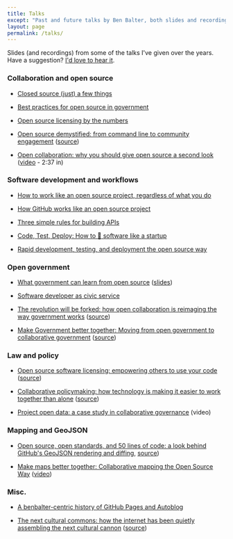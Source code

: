 ```yaml
---
title: Talks
except: "Past and future talks by Ben Balter, both slides and recordings"
layout: page
permalink: /talks/
---
```


Slides (and recordings) from some of the talks I've given over the years. Have a suggestion? [I'd love to hear it](https://github.com/benbalter/talks/issues).

### Collaboration and open source

* [Closed source (just) a few things](https://speakerdeck.com/benbalter/closed-source-a-few-things)

* [Best practices for open source in government](https://speakerdeck.com/benbalter/best-practices-for-open-source-in-government)

* [Open source licensing by the numbers](https://speakerdeck.com/benbalter/open-source-licensing-by-the-numbers)

* [Open source demystified: from command line to community engagement](http://ben.balter.com/open-source-demistified/) ([source](https://github.com/benbalter/open-source-demistified/))

* [Open collaboration: why you should give open source a second look](http://www.slideshare.net/TechSummitPR/pr-35485194) ([video](http://www.ustream.tv/recorded/48410971) - 2:37 in)

### Software development and workflows

* [How to work like an open source project, regardless of what you do](https://speakerdeck.com/benbalter/how-to-work-like-an-open-source-project)

* [How GitHub works like an open source project](https://speakerdeck.com/benbalter/how-github-works-like-an-open-source-project)

* [Three simple rules for building APIs](https://speakerdeck.com/benbalter/three-simple-rules-for-building-apis)

* [Code, Test, Deploy: How to :ship: software like a startup](https://speakerdeck.com/benbalter/code-test-deploy)

* [Rapid development, testing, and deployment the open source way](https://speakerdeck.com/benbalter/open-sourcing-government)

### Open government

* [What government can learn from open source](https://www.youtube.com/watch?v=E3ftpYQyLOc) ([slides](https://speakerdeck.com/benbalter/what-government-can-learn-from-open-source))

* [Software developer as civic service](https://speakerdeck.com/benbalter/software-development-as-civic-service)

* [The revolution will be forked: how open collaboration is reimaging the way government works](http://ben.balter.com/open-sourcing-government/) ([source](https://github.com/benbalter/open-sourcing-government/))

* [Make Government better together: Moving from open government to collaborative government](http://ben.balter.com/make-government-better-together/) ([source](https://github.com/benbalter/make-government-better-together/))

### Law and policy

* [Open source software licensing: empowering others to use your code](http://ben.balter.com/open-source-software-licensing) ([source](https://github.com/benbalter/open-source-software-licensing/))

* [Collaborative policymaking: how technology is making it easier to work together than alone](http://ben.balter.com/collaborative-policymaking/)  ([source](https://github.com/benbalter/collaborative-policymaking/))

* [Project open data: a case study in collaborative governance](https://www.youtube.com/watch?v=EL3-UwY3qGE) (video)

### Mapping and GeoJSON

* [Open source, open standards, and 50 lines of code: a look behind GitHub's GeoJSON rendering and diffing](http://ben.balter.com/behind-github-geojson/), [source](https://github.com/benbalter/behind-github-geojson/))

* [Make maps better together: Collaborative mapping the Open Source Way](http://ben.balter.com/make-maps-better-together) ([video](https://www.youtube.com/watch?v=iGRb5QRqC2w))

### Misc.

* [A benbalter-centric history of GitHub Pages and Autoblog](https://speakerdeck.com/benbalter/an-at-benbalter-centric-history-of-github-pages-and-autoblog)

* [The next cultural commons: how the internet has been quietly assembling the next cultural cannon](http://ben.balter.com/the-next-cultural-commons/) ([source](https://github.com/benbalter/the-next-cultural-commons//))
